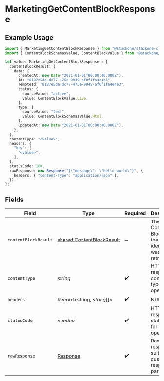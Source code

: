 # MarketingGetContentBlockResponse

## Example Usage

```typescript
import { MarketingGetContentBlockResponse } from "@stackone/stackone-client-ts/sdk/models/operations";
import { ContentBlockSchemasValue, ContentBlockValue } from "@stackone/stackone-client-ts/sdk/models/shared";

let value: MarketingGetContentBlockResponse = {
  contentBlockResult: {
    data: {
      createdAt: new Date("2021-01-01T00:00:00.000Z"),
      id: "8187e5da-dc77-475e-9949-af0f1fa4e4e3",
      remoteId: "8187e5da-dc77-475e-9949-af0f1fa4e4e3",
      status: {
        sourceValue: "active",
        value: ContentBlockValue.Live,
      },
      type: {
        sourceValue: "text",
        value: ContentBlockSchemasValue.Html,
      },
      updatedAt: new Date("2021-01-01T00:00:00.000Z"),
    },
  },
  contentType: "<value>",
  headers: {
    "key": [
      "<value>",
    ],
  },
  statusCode: 100,
  rawResponse: new Response("{\"message\": \"hello world\"}", {
    headers: { "Content-Type": "application/json" },
  }),
};
```

## Fields

| Field                                                                         | Type                                                                          | Required                                                                      | Description                                                                   |
| ----------------------------------------------------------------------------- | ----------------------------------------------------------------------------- | ----------------------------------------------------------------------------- | ----------------------------------------------------------------------------- |
| `contentBlockResult`                                                          | [shared.ContentBlockResult](../../../sdk/models/shared/contentblockresult.md) | :heavy_minus_sign:                                                            | The Content Block with the given identifier was retrieved                     |
| `contentType`                                                                 | *string*                                                                      | :heavy_check_mark:                                                            | HTTP response content type for this operation                                 |
| `headers`                                                                     | Record<string, *string*[]>                                                    | :heavy_check_mark:                                                            | N/A                                                                           |
| `statusCode`                                                                  | *number*                                                                      | :heavy_check_mark:                                                            | HTTP response status code for this operation                                  |
| `rawResponse`                                                                 | [Response](https://developer.mozilla.org/en-US/docs/Web/API/Response)         | :heavy_check_mark:                                                            | Raw HTTP response; suitable for custom response parsing                       |